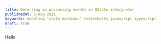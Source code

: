 ```yaml
---
title: Deferring in processing events in XState interpreter
publishedAt: 6 Aug 2021
keywords: modeling "state machines" statecharts javascript typescript
draft: true
---
```


Hello
